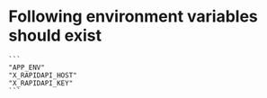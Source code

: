 # Following environment variables should exist

    ```
    "APP_ENV"
    "X_RAPIDAPI_HOST"
    "X_RAPIDAPI_KEY"
    ```
